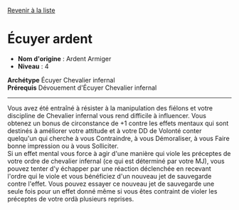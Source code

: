 [Revenir à la liste](..)

# Écuyer ardent

 * **Nom d'origine** : Ardent Armiger
 * **Niveau** : 4


<p><span id="ctl00_MainContent_DetailedOutput"><strong>Archétype</strong> Écuyer Chevalier infernal<br><strong>Prérequis</strong> Dévouement d'Écuyer Chevalier infernal<br></span></p>
<hr>
<p>Vous avez été entraîné à résister à la manipulation des fiélons et votre discipline de Chevalier infernal vous rend difficile à influencer. Vous obtenez un bonus de circonstance de +1 contre les effets mentaux qui sont destinés à améliorer votre attitude et à votre DD de Volonté conter quelqu'un qui cherche à vous Contraindre, à vous Démoraliser, à vous Faire bonne impression ou à vous Solliciter.<br>Si un effet mental vous force à agir d'une manière qui viole les préceptes de votre ordre de chevalier infernal (ce qui est déterminé par votre MJ), vous pouvez tenter d'y échapper par une réaction déclenchée en recevant l'ordre qui le viole et vous bénéficiez d'un nouveau jet de sauvegarde contre l'effet. Vous pouvez essayer ce nouveau jet de sauvegarde une seule fois pour un effet donné même si vous êtes contraint de violer les préceptes de votre ordà plusieurs reprises.</p>
